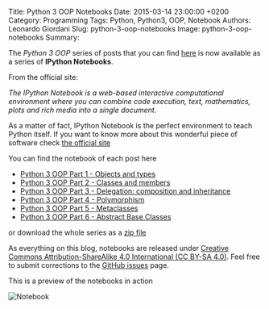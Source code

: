 Title: Python 3 OOP Notebooks
Date: 2015-03-14 23:00:00 +0200
Category: Programming
Tags: Python, Python3, OOP, Notebook
Authors: Leonardo Giordani
Slug: python-3-oop-notebooks
Image: python-3-oop-notebooks
Summary:

The _Python 3 OOP_ series of posts that you can find [here]({filename}python-3-oop-part-1-objects-and-types.markdown) is now available as a series of **IPython Notebooks**.

From the official site:

_The IPython Notebook is a web-based interactive computational environment where you can combine code execution, text, mathematics, plots and rich media into a single document._

As a matter of fact, IPython Notebook is the perfect environment to teach Python itself. If you want to know more about this wonderful piece of software check [the official site](http://ipython.org/notebook.html)

You can find the notebook of each post here

* [Python 3 OOP Part 1 - Objects and types](/notebooks/Python_3_OOP_Part_1__Objects_and_types.ipynb)
* [Python 3 OOP Part 2 - Classes and members](/notebooks/Python_3_OOP_Part_2__Classes_and_members.ipynb)
* [Python 3 OOP Part 3 - Delegation: composition and inheritance](/notebooks/Python_3_OOP_Part_3__Delegation__composition_and_inheritance.ipynb)
* [Python 3 OOP Part 4 - Polymorphism](/notebooks/Python_3_OOP_Part_4__Polymorphism.ipynb)
* [Python 3 OOP Part 5 - Metaclasses](/notebooks/Python_3_OOP_Part_5__Metaclasses.ipynb)
* [Python 3 OOP Part 6 - Abstract Base Classes](/notebooks/Python_3_OOP_Part_6__Abstract_Base_Classes.ipynb)

or download the whole series as a [zip file](/notebooks/Python_3_OOP_Notebooks.zip)

As everything on this blog, notebooks are released under [Creative Commons Attribution-ShareAlike 4.0 International (CC BY-SA 4.0)](http://creativecommons.org/licenses/by-sa/4.0/). Feel free to submit corrections to the [GitHub issues](https://github.com/TheDigitalCatOnline/thedigitalcatonline.github.com/issues) page.

This is a preview of the notebooks in action

<div class="big-image">
<img src="/images/python_3_oop_notebooks/notebook.jpg" alt="Notebook" />
</div>
